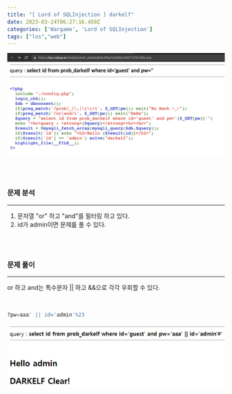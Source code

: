 ```yaml
---
title: "[ Lord of SQLInjection ] darkelf"
date: 2023-03-24T06:27:16.459Z
categories: ['Wargame', 'Lord of SQLInjection']
tags: ["los","web"]
---
```


![](/images/681247f9-eade-4a4a-87fc-ada0e2806afc-image.png)

<br>
<br>

### **문제 분석**

---

1. 문자열 "or" 하고 "and"를 필터링 하고 있다.
2. id가 admin이면 문제릂 풀 수 있다.

<br>
<br>

### **문제 풀이**

---

or 하고 and는 특수문자 || 하고 &&으로 각각 우회할 수 있다.

<br>

```sql
?pw=aaa' || id='admin'%23
```

![](/assets/images/2023-03-24-darkelf/2023-08-10-16-07-07.png)